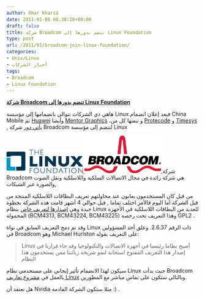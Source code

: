 ```yaml
---
author: Omar Kharsa
date: 2011-01-08 08:30:28+00:00
draft: false
title: شركة Broadcom تنضم بدورها إلى Linux Foundation
type: post
url: /2011/01/broadcom-join-linux-foundation/
categories:
- Unix/Linux
- أخبار الشركات
tags:
- Broadcom
- Linux Foundation
---
```


**[شركة Broadcom تنضم بدورها إلى Linux Foundation](https://www.it-scoop.com/2011/01/broadcom-join-linux-foundation/)**


هاهي ذي الشركات تتوالى بانضمامها إلى مؤسسة Linux فبعد إعلان انضمام China Mobile ثم [Huawei](https://www.it-scoop.com/2010/12/huawei-join-linux-foundation/) وأيضا [Mentor Graphics](https://www.it-scoop.com/2010/12/mentor-graphics-joins-linux-foundation/) ،و تبعتها كل من [Protecode](http://www.linuxfoundation.org/news-media/announcements/2011/01/protecode-joins-linux-foundation) و [Timesys](http://www.linuxfoundation.org/news-media/announcements/2011/01/timesys-joins-linux-foundation) , [يأتي دور](http://www.linuxfoundation.org/news-media/news/2011/01/zdnet-broadcom-yes-broadcom-joins-linux-foundaton) شركة Broadcom لتنضم إلى مؤسسة Linux

[![](Linux_Foundation.png)
](https://www.it-scoop.com/2011/01/broadcom-join-linux-foundation/)[![](Broadcom_Logo.png)
](https://www.it-scoop.com/2011/01/broadcom-join-linux-foundation/)شركة Broadcom هي شركة رائدة في مجال الاتصالات السلكية واللاسلكية ونقل الصوت والصورة عبر الشبكات,

من قبل كان المستخدمون يعانون عند محاولتهم تعريف البطاقات اللاسلكية المنتجة من قبل الشركة أما اليوم فاﻷمر اختلف تماما , قبل حوالي 4 أشهر قامت هذه الشركة بخطوة جيدة وهي [إصدارها لتعريف خاص](http://lwn.net/Articles/404248/) بنظام Linux للعديد من البطاقات اللاسلكية في اﻷجهزة المحمولة (BCM4313, BCM43224, BCM43225) وهذا التعريف تحت رخصة GPL2 .

وقد تم دمج التعريف السابق في نواة Linux ذات الرقم 2.6.37. وعلق أحد المسؤولين في Broadcom وهو Michael Hurlston على التعريف بقوله:


<blockquote>Linux أصبح نظاما رئيسيا في أجهزة الاتصالات والتكنولوجيا وقد جاء قرارنا في  إصدار هذا التعريف المفتوح استجابة لنمو شريحة زبائننا ممن يستخدمون هذا  النظام</blockquote>


سيكون لهذا الانضمام تأثير إيجابي على مستخدمي نظام Linux حيث بدأت Broadcom بالعمل في [مشروع تعاريف Linux](http://www.linuxdriverproject.org/foswiki/bin/view) وبالتالي ستكون على تماس مباشر مع المطورين.

هل تعتقد أن Nvidia مثلا ستكون الشركة القادمة :) .

